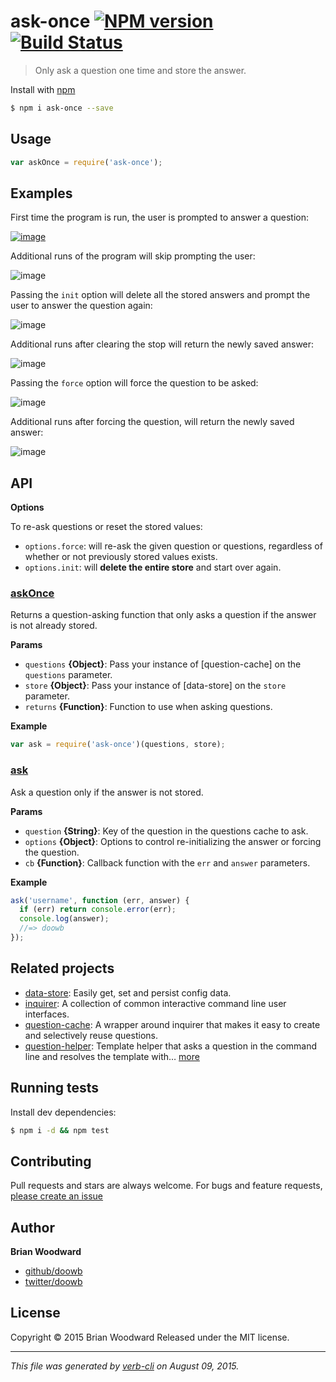 # ask-once [![NPM version](https://badge.fury.io/js/ask-once.svg)](http://badge.fury.io/js/ask-once)  [![Build Status](https://travis-ci.org/doowb/ask-once.svg)](https://travis-ci.org/doowb/ask-once)

> Only ask a question one time and store the answer.

Install with [npm](https://www.npmjs.com/)

```sh
$ npm i ask-once --save
```

## Usage

```js
var askOnce = require('ask-once');
```

## Examples

First time the program is run, the user is prompted to answer a question:

[![image](https://cloud.githubusercontent.com/assets/995160/9158076/78bf87e6-3ede-11e5-8bbc-dac8a55353c2.png)](https://www.npmjs.com/)

Additional runs of the program will skip prompting the user:

![image](https://cloud.githubusercontent.com/assets/995160/9158091/ec592b58-3ede-11e5-8f18-4fc4b1327d2b.png)

Passing the `init` option will delete all the stored answers and prompt the user to answer the question again:

![image](https://cloud.githubusercontent.com/assets/995160/9158111/22e24ff6-3edf-11e5-95c9-bc2314367557.png)

Additional runs after clearing the stop will return the newly saved answer:

![image](https://cloud.githubusercontent.com/assets/995160/9158120/43c16d60-3edf-11e5-8d85-a98b029fd743.png)

Passing the `force` option will force the question to be asked:

![image](https://cloud.githubusercontent.com/assets/995160/9158137/740bef0e-3edf-11e5-898d-d9ce72f28ad2.png)

Additional runs after forcing the question, will return the newly saved answer:

![image](https://cloud.githubusercontent.com/assets/995160/9158144/8fd63550-3edf-11e5-8daa-b19fa251bc66.png)

## API

**Options**

To re-ask questions or reset the stored values:

* `options.force`: will re-ask the given question or questions, regardless of whether or not previously stored values exists.
* `options.init`: will **delete the entire store** and start over again.

### [askOnce](index.js#L23)

Returns a question-asking function that only asks a question
if the answer is not already stored.

**Params**

* `questions` **{Object}**: Pass your instance of [question-cache] on the `questions` parameter.
* `store` **{Object}**: Pass your instance of [data-store] on the `store` parameter.
* `returns` **{Function}**: Function to use when asking questions.

**Example**

```js
var ask = require('ask-once')(questions, store);
```

### [ask](index.js#L38)

Ask a question only if the answer is not stored.

**Params**

* `question` **{String}**: Key of the question in the questions cache to ask.
* `options` **{Object}**: Options to control re-initializing the answer or forcing the question.
* `cb` **{Function}**: Callback function with the `err` and `answer` parameters.

**Example**

```js
ask('username', function (err, answer) {
  if (err) return console.error(err);
  console.log(answer);
  //=> doowb
});
```

## Related projects

* [data-store](https://github.com/jonschlinkert/data-store): Easily get, set and persist config data.
* [inquirer](https://github.com/sboudrias/Inquirer.js#readme): A collection of common interactive command line user interfaces.
* [question-cache](https://github.com/jonschlinkert/question-cache): A wrapper around inquirer that makes it easy to create and selectively reuse questions.
* [question-helper](https://github.com/doowb/question-helper): Template helper that asks a question in the command line and resolves the template with… [more](https://github.com/doowb/question-helper)

## Running tests

Install dev dependencies:

```sh
$ npm i -d && npm test
```

## Contributing

Pull requests and stars are always welcome. For bugs and feature requests, [please create an issue](https://github.com/doowb/ask-once/issues/new)

## Author

**Brian Woodward**

+ [github/doowb](https://github.com/doowb)
+ [twitter/doowb](http://twitter.com/doowb)

## License

Copyright © 2015 Brian Woodward
Released under the MIT license.

***

_This file was generated by [verb-cli](https://github.com/assemble/verb-cli) on August 09, 2015._